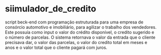 # siimulador_de_credito
script beck-end com programação estruturada para uma empresa de consórcio automotivo e imobiliário, para agilizar o trabalho dos vendedores. Este possuía como input o valor do crédito disponível, o credito sugerido e o número de parcelas. O sistema retornava o valor da entrada que o cliente precisava dar, o valor das parcelas, o valor do credito total em meses e anos e o valor total que o cliente pagará com juros.
